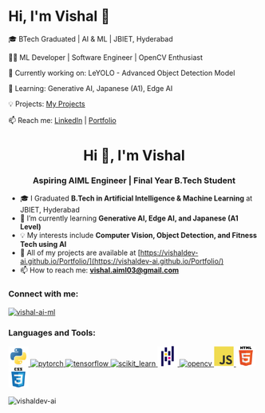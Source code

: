 # Hi, I'm Vishal 👋
🎓 BTech Graduated | AI & ML | JBIET, Hyderabad  

👨‍💻 ML Developer | Software Engineer | OpenCV Enthusiast  

🚀 Currently working on: LeYOLO - Advanced Object Detection Model  

🌱 Learning: Generative AI, Japanese (A1), Edge AI  

💡 Projects: [My Projects](https://github.com/Vishalgoud3105?tab=repositories)

📫 Reach me: [LinkedIn](https://www.linkedin.com/in/vishalgoud3105/) | [Portfolio](https://yourportfolio.com)

<h1 align="center">Hi 👋, I'm Vishal</h1>
<h3 align="center">Aspiring AIML Engineer | Final Year B.Tech Student</h3>

- 🎓 I Graduated **B.Tech in Artificial Intelligence & Machine Learning** at JBIET, Hyderabad  
- 🌱 I’m currently learning **Generative AI, Edge AI, and Japanese (A1 Level)**  
- 💡 My interests include **Computer Vision, Object Detection, and Fitness Tech using AI**   
- 📂 All of my projects are available at [https://vishaldev-ai.github.io/Portfolio/](https://vishaldev-ai.github.io/Portfolio/)  
- 📫 How to reach me: **vishal.aiml03@gmail.com**

<h3 align="left">Connect with me:</h3>
<p align="left">
<a href="https://linkedin.com/in/vishal-ai-ml" target="blank"><img align="center" src="https://raw.githubusercontent.com/rahuldkjain/github-profile-readme-generator/master/src/images/icons/Social/linked-in-alt.svg" alt="vishal-ai-ml" height="30" width="40" /></a>
</p>

<h3 align="left">Languages and Tools:</h3>
<p align="left">
  <a href="https://www.python.org" target="_blank" rel="noreferrer">
    <img src="https://raw.githubusercontent.com/devicons/devicon/master/icons/python/python-original.svg" alt="python" width="40" height="40"/>
  </a>
  <a href="https://pytorch.org/" target="_blank" rel="noreferrer">
    <img src="https://www.vectorlogo.zone/logos/pytorch/pytorch-icon.svg" alt="pytorch" width="40" height="40"/>
  </a>
  <a href="https://www.tensorflow.org" target="_blank" rel="noreferrer">
    <img src="https://www.vectorlogo.zone/logos/tensorflow/tensorflow-icon.svg" alt="tensorflow" width="40" height="40"/>
  </a>
  <a href="https://scikit-learn.org/" target="_blank" rel="noreferrer">
    <img src="https://upload.wikimedia.org/wikipedia/commons/0/05/Scikit_learn_logo_small.svg" alt="scikit_learn" width="40" height="40"/>
  </a>
  <a href="https://pandas.pydata.org/" target="_blank" rel="noreferrer">
    <img src="https://raw.githubusercontent.com/devicons/devicon/2ae2a900d2f041da66e950e4d48052658d850630/icons/pandas/pandas-original.svg" alt="pandas" width="40" height="40"/>
  </a>
  <a href="https://opencv.org/" target="_blank" rel="noreferrer">
    <img src="https://upload.wikimedia.org/wikipedia/commons/3/32/OpenCV_Logo_with_text_svg_version.svg" alt="opencv" width="40" height="40"/>
  </a>
  <a href="https://developer.mozilla.org/en-US/docs/Web/JavaScript" target="_blank" rel="noreferrer">
    <img src="https://raw.githubusercontent.com/devicons/devicon/master/icons/javascript/javascript-original.svg" alt="javascript" width="40" height="40"/>
  </a>
  <a href="https://www.w3.org/html/" target="_blank" rel="noreferrer">
    <img src="https://raw.githubusercontent.com/devicons/devicon/master/icons/html5/html5-original-wordmark.svg" alt="html5" width="40" height="40"/>
  </a>
  <a href="https://www.w3schools.com/css/" target="_blank" rel="noreferrer">
    <img src="https://raw.githubusercontent.com/devicons/devicon/master/icons/css3/css3-original-wordmark.svg" alt="css3" width="40" height="40"/>
  </a>
</p>

<p><img align="center" src="https://github-readme-stats.vercel.app/api/top-langs?username=vishaldev-ai&show_icons=true&locale=en&layout=compact" alt="vishaldev-ai" /></p>

